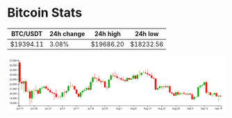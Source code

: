 # Bitcoin Stats

BTC/USDT|24h change|24h high|24h low|
|---|---|---|---|
|$19394.11|3.08%|$19686.20|$18232.56|

<img src="./chart.svg">
